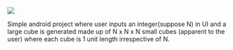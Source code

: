 ![](Cubes.gif)

Simple android project where user inputs an integer(suppose N) in UI and a large cube is generated made up of N x N x N small cubes (apparent to the user) where each cube is 1 unit length irrespective of N.
